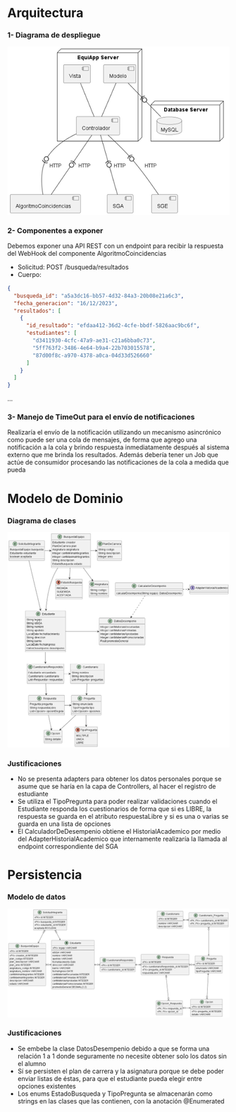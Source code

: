 # Arquitectura
### 1- Diagrama de despliegue
![Diagrama de despliegue](img.png)

### 2- Componentes a exponer
Debemos exponer una API REST con un endpoint para recibir la respuesta del WebHook del componente AlgoritmoCoincidencias
- Solicitud: POST /busqueda/resultados
- Cuerpo:
```json
{
  "busqueda_id": "a5a3dc16-bb57-4d32-84a3-20b08e21a6c3",
  "fecha_generacion": "16/12/2023",
  "resultados": [
    {
      "id_resultado": "efdaa412-36d2-4cfe-bbdf-5826aac9bc6f",
      "estudiantes": [
        "d3411930-4cfc-47a9-ae31-c21a6bba0c73",
        "5ff763f2-3486-4e64-b9a4-22b703015578",
        "87d00f8c-a970-4378-a0ca-04d33d526660"
      ]
    }
  ]
}
```
...

### 3- Manejo de TimeOut para el envío de notificaciones
Realizaría el envío de la notificación utilizando un mecanismo asincrónico
como puede ser una cola de mensajes, de forma que agrego una notificación a la cola
y brindo respuesta inmediatamente después al sistema externo que me brinda los resultados.
Además debería tener un Job que actúe de consumidor procesando las notificaciones de la cola
a medida que pueda

# Modelo de Dominio
### Diagrama de clases
![Diagrama de clases](img_3.png)

### Justificaciones

- No se presenta adapters para obtener los datos personales
porque se asume que se haría en la capa de Controllers, al hacer el registro de estudiante
- Se utiliza el TipoPregunta para poder realizar validaciones cuando el Estudiante responda los cuestionarios
de forma que si es LIBRE, la respuesta se guarda en el atributo respuestaLibre y si es una o varias se guarda en una lista de opciones
- El CalculadorDeDesempenio obtiene el HistorialAcademico por medio del AdapterHistorialAcademico
que internamente realizaría la llamada al endpoint correspondiente del SGA


# Persistencia
### Modelo de datos
![Modelo de datos](img_2.png)

### Justificaciones

- Se embebe la clase DatosDesempenio debido a que se forma una relación 1 a 1 donde seguramente no necesite obtener solo los datos sin el alumno
- Sí se persisten el plan de carrera y la asignatura porque se debe poder enviar listas de éstas,
para que el estudiante pueda elegir entre opciones existentes
- Los enums EstadoBusqueda y TipoPregunta se almacenarán como strings en las clases que las contienen, con la anotación @Enumerated
